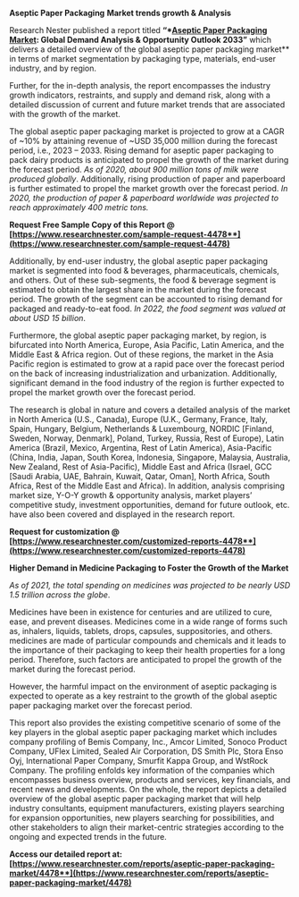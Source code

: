 ﻿**Aseptic Paper Packaging** **Market trends growth & Analysis**

Research Nester published a report titled **“\*[Aseptic Paper Packaging Market](https://www.researchnester.com/reports/aseptic-paper-packaging-market/4478): Global Demand Analysis & Opportunity Outlook 2033”** which delivers a detailed overview of the global aseptic paper packaging market** in terms of market segmentation by packaging type, materials, end-user industry, and by region.

Further, for the in-depth analysis, the report encompasses the industry growth indicators, restraints, and supply and demand risk, along with a detailed discussion of current and future market trends that are associated with the growth of the market.

The global aseptic paper packaging market is projected to grow at a CAGR of ~10% by attaining revenue of ~USD 35,000 million during the forecast period, i.e., 2023 – 2033. Rising demand for aseptic paper packaging to pack dairy products is anticipated to propel the growth of the market during the forecast period. *As of 2020, about 900 million tons of milk were produced globally*. Additionally, rising production of paper and paperboard is further estimated to propel the market growth over the forecast period. *In 2020, the production of paper & paperboard worldwide was projected to reach approximately 400 metric tons.* 

**Request Free Sample Copy of this Report @ [https://www.researchnester.com/sample-request-4478**](https://www.researchnester.com/sample-request-4478)**

Additionally, by end-user industry, the global aseptic paper packaging market is segmented into food & beverages, pharmaceuticals, chemicals, and others. Out of these sub-segments, the food & beverage segment is estimated to obtain the largest share in the market during the forecast period. The growth of the segment can be accounted to rising demand for packaged and ready-to-eat food. *In 2022, the food segment was valued at about USD 15 billion*. 

Furthermore, the global aseptic paper packaging market, by region, is bifurcated into North America, Europe, Asia Pacific, Latin America, and the Middle East & Africa region. Out of these regions, the market in the Asia Pacific region is estimated to grow at a rapid pace over the forecast period on the back of increasing industrialization and urbanization. Additionally, significant demand in the food industry of the region is further expected to propel the market growth over the forecast period.  

The research is global in nature and covers a detailed analysis of the market in North America (U.S., Canada), Europe (U.K., Germany, France, Italy, Spain, Hungary, Belgium, Netherlands & Luxembourg, NORDIC [Finland, Sweden, Norway, Denmark], Poland, Turkey, Russia, Rest of Europe), Latin America (Brazil, Mexico, Argentina, Rest of Latin America), Asia-Pacific (China, India, Japan, South Korea, Indonesia, Singapore, Malaysia, Australia, New Zealand, Rest of Asia-Pacific), Middle East and Africa (Israel, GCC [Saudi Arabia, UAE, Bahrain, Kuwait, Qatar, Oman], North Africa, South Africa, Rest of the Middle East and Africa). In addition, analysis comprising market size, Y-O-Y growth & opportunity analysis, market players’ competitive study, investment opportunities, demand for future outlook, etc. have also been covered and displayed in the research report.

**Request for customization @ [https://www.researchnester.com/customized-reports-4478**](https://www.researchnester.com/customized-reports-4478)**

**Higher Demand in Medicine Packaging to Foster the Growth of the Market**

*As of 2021, the total spending on medicines was projected to be nearly USD 1.5 trillion across the globe*. 

Medicines have been in existence for centuries and are utilized to cure, ease, and prevent diseases. Medicines come in a wide range of forms such as, inhalers, liquids, tablets, drops, capsules, suppositories, and others. medicines are made of particular compounds and chemicals and it leads to the importance of their packaging to keep their health properties for a long period. Therefore, such factors are anticipated to propel the growth of the market during the forecast period. 

However, the harmful impact on the environment of aseptic packaging is expected to operate as a key restraint to the growth of the global aseptic paper packaging market over the forecast period. 

This report also provides the existing competitive scenario of some of the key players in the global aseptic paper packaging market which includes company profiling of Bemis Company, Inc.<a name="_hlk107320902"></a>, Amcor Limited, Sonoco Product Company, UFlex Limited, Sealed Air Corporation, DS Smith Plc, Stora Enso Oyj, International Paper Company, Smurfit Kappa Group, and WstRock Company. The profiling enfolds key information of the companies which encompasses business overview, products and services, key financials, and recent news and developments. On the whole, the report depicts a detailed overview of the global aseptic paper packaging market that will help industry consultants, equipment manufacturers, existing players searching for expansion opportunities, new players searching for possibilities, and other stakeholders to align their market-centric strategies according to the ongoing and expected trends in the future.      

**Access our detailed report at:  [https://www.researchnester.com/reports/aseptic-paper-packaging-market/4478**](https://www.researchnester.com/reports/aseptic-paper-packaging-market/4478)**




